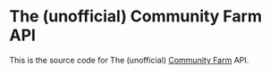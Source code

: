 # The (unofficial) Community Farm API

This is the source code for The (unofficial) [Community Farm](http://www.thecommunityfarm.co.uk/) API.
